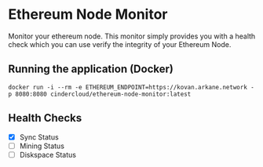 # Ethereum Node Monitor

Monitor your ethereum node. This monitor simply provides you with a health check which you can use verify the integrity of your Ethereum Node.

## Running the application (Docker)

```
docker run -i --rm -e ETHEREUM_ENDPOINT=https://kovan.arkane.network -p 8080:8080 cindercloud/ethereum-node-monitor:latest
```

## Health Checks

- [x] Sync Status
- [ ] Mining Status
- [ ] Diskspace Status